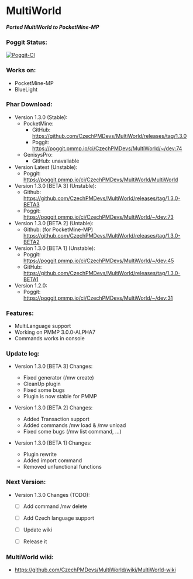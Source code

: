 # MultiWorld

_**Ported MultiWorld to PocketMine-MP**_

### Poggit Status:

[![Poggit-CI](https://poggit.pmmp.io/ci.badge/CzechPMDevs/MultiWorld/MultiWorld)](https://poggit.pmmp.io/ci/CzechPMDevs/MultiWorld/MultiWorld)

### Works on:
  - PocketMine-MP
  - BlueLight

### Phar Download:
- Version 1.3.0 (Stable):
    - PocketMine:
        - GitHub: https://github.com/CzechPMDevs/MultiWorld/releases/tag/1.3.0
        - Poggit: https://poggit.pmmp.io/ci/CzechPMDevs/MultiWorld/~/dev:74
    - GenisysPro:
        - GitHub: unavaliable
- Version Latest (Unstable):
    - Poggit: https://poggit.pmmp.io/ci/CzechPMDevs/MultiWorld/MultiWorld   
- Version 1.3.0 [BETA 3] (Unstable):
    - Github: https://github.com/CzechPMDevs/MultiWorld/releases/tag/1.3.0-BETA3
    - Poggit: https://poggit.pmmp.io/ci/CzechPMDevs/MultiWorld/~/dev:73
- Version 1.3.0 [BETA 2] (Untable):
    - Github: (for PocketMine-MP) https://github.com/CzechPMDevs/MultiWorld/releases/tag/1.3.0-BETA2
- Version 1.3.0 [BETA 1] (Unstable):
    - Poggit: https://poggit.pmmp.io/ci/CzechPMDevs/MultiWorld/~/dev:45
    - GitHub: https://github.com/CzechPMDevs/MultiWorld/releases/tag/1.3.0-BETA1
- Version 1.2.0:
    - Poggit: https://poggit.pmmp.io/ci/CzechPMDevs/MultiWorld/~/dev:31
    
    
### Features:
  - MultiLanguage support
  - Working on PMMP 3.0.0-ALPHA7
  - Commands works in console
  

### Update log:

- Version 1.3.0 [BETA 3] Changes:
    - Fixed generator (/mw create)
    - CleanUp plugin
    - Fixed some bugs
    - Plugin is now stable for PMMP

- Version 1.3.0 [BETA 2] Changes:
    - Added Transaction support
    - Added commands /mw load & /mw unload
    - Fixed some bugs (/mw list command, ...)

- Version 1.3.0 [BETA 1] Changes:
    - Plugin rewrite
    - Added import command
    - Removed unfunctional functions
  
### Next Version:

- Version 1.3.0 Changes (TODO):
    - [ ] Add command /mw delete
    - [ ] Add Czech language support
    - [ ] Update wiki
    - [ ] Release it
  

### MultiWorld wiki:

- https://github.com/CzechPMDevs/MultiWorld/wiki/MultiWorld-wiki
